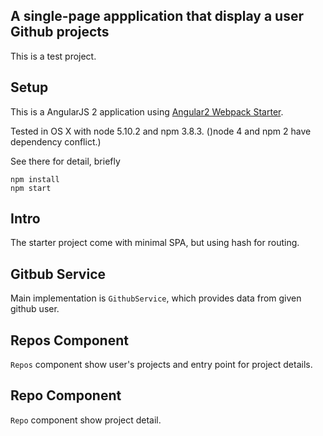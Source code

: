 ## A single-page appplication that display a user Github projects

This is a test project.

## Setup

This is a AngularJS 2 application using [Angular2 Webpack Starter](https://github.com/AngularClass/angular2-webpack-starter). 

Tested in OS X with node 5.10.2 and npm 3.8.3. ()node 4 and npm 2 have dependency conflict.)

See there for detail, briefly

    npm install
    npm start
    
## Intro 
    
The starter project come with minimal SPA, but using hash for routing.     
    
## Gitbub Service
    
Main implementation is `GithubService`, which provides data from given github user.

## Repos Component
    
`Repos` component show user's projects and entry point for project details.

## Repo Component

`Repo` component show project detail. 
   
    


